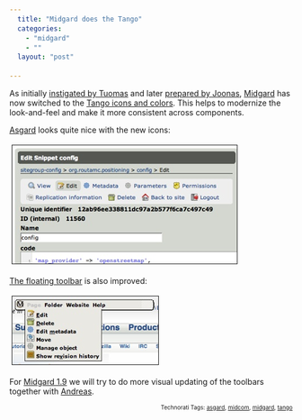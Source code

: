 ```yaml
---
  title: "Midgard does the Tango"
  categories: 
    - "midgard"
    - ""
  layout: "post"

---
```

As initially <a href="http://www.tigert.com/archives/2005/11/16/tango-ui-for-web/">instigated by Tuomas</a> and later <a href="http://www.nemein.com/people/joonas/blog/midcom-tangofied.html">prepared by Joonas</a>, <a href="http://www.midgard-project.org/">Midgard</a> has now switched to the <a href="http://tango.freedesktop.org/Tango_Desktop_Project">Tango icons and colors</a>. This helps to modernize the look-and-feel and make it more consistent across components.

<a href="http://bergie.iki.fi/blog/building_a_new_admin_interface_for_midgard.html">Asgard</a> looks quite nice with the new icons:

<a href="/files/asgard-tango-icons.png"><img src="/files/asgard-tango-icons-tm.jpg" height="210" width="400" border="1" hspace="4" vspace="4" alt="Asgard-Tango-Icons" /></a><span style="font-size:0pt;">

</span><a href="http://bergie.iki.fi/blog/midgard-s-new-toolbar.html">The floating toolbar</a> is also improved:

<a href="/files/midcom-toolbar-tango-1.png"><img src="/files/midcom-toolbar-tango-1-tm.jpg" height="121" width="260" border="1" hspace="4" vspace="4" alt="Midcom-Toolbar-Tango-1" /></a><span style="font-size:0pt;">

</span>For <a href="http://www.midgard-project.org/discussion/developer-forum/we_may_need_midgard_1-9_after_all/">Midgard 1.9</a> we will try to do more visual updating of the toolbars together with <a href="http://www.andreasn.se/blog/">Andreas</a>.

<p style="text-align:right;font-size:10px;">Technorati Tags: <a href="http://www.technorati.com/tag/asgard" rel="tag">asgard</a>, <a href="http://www.technorati.com/tag/midcom" rel="tag">midcom</a>, <a href="http://www.technorati.com/tag/midgard" rel="tag">midgard</a>, <a href="http://www.technorati.com/tag/tango" rel="tag">tango</a></p>